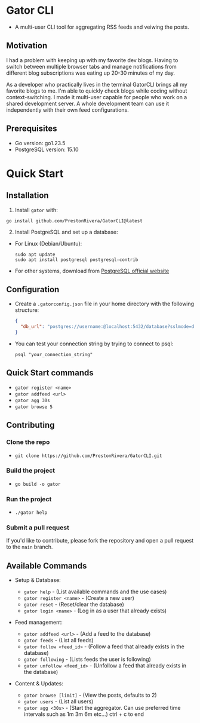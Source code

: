 # Gator CLI

- A multi-user CLI tool for aggregating RSS feeds and veiwing the posts.

## Motivation

I had a problem with keeping up with my favorite dev blogs. Having to switch between 
multiple browser tabs and manage notifications from different blog subscriptions was eating up 20-30 minutes of my day.

As a developer who practically lives in the terminal GatorCLI brings all my favorite blogs to me. 
I'm able to quickly check blogs while coding without context-switching. I made it multi-user capable 
for people who work on a shared development server. A whole development team can use it independently with their own feed configurations.

## Prerequisites

- Go version: go1.23.5
- PostgreSQL version: 15.10

# Quick Start

## Installation

1. Install `gator` with:
  ```
  go install github.com/PrestonRivera/GatorCLI@latest
  ```

2. Install PostgreSQL and set up a database:
  - For Linux (Debian/Ubuntu):
    ```
    sudo apt update
    sudo apt install postgresql postgresql-contrib
    ```
  - For other systems, download from [PostgreSQL official website](https://www.postgresql.org/download/)

## Configuration

- Create a `.gatorconfig.json` file in your home directory with the following structure:
  ```json
  {
    "db_url": "postgres://username:@localhost:5432/database?sslmode=disable"
  }
  ```

- You can test your connection string by trying to connect to psql:
  ```
  psql "your_connection_string"

## Quick Start commands

- `gator register <name>`
- `gator addfeed <url>`
- `gator agg 30s`
- `gator browse 5`

## Contributing

### Clone the repo 

- `git clone https://github.com/PrestonRivera/GatorCLI.git`

### Build the project

- `go build -o gator`

### Run the project

- `./gator help`

### Submit a pull request

If you'd like to contribute, please fork the repository and open a pull request to the `main` branch.

## Available Commands

- Setup & Database:
  - `gator help` - (List available commands and the use cases)
  - `gator register <name>` - (Create a new user)
  - `gator reset` - (Reset/clear the database)
  - `gator login <name>` - (Log in as a user that already exists)

- Feed management:
  - `gator addfeed <url>` - (Add a feed to the database)
  - `gator feeds` - (List all feeds)
  - `gator follow <feed_id>` - (Follow a feed that already exists in the database)
  - `gator following` - (Lists feeds the user is following)
  - `gator unfollow <feed_id>` - (Unfollow a feed that already exists in the database)

- Content & Updates:
  - `gator browse [limit]` - (View the posts, defaults to 2)
  - `gator users` - (List all users)
  - `gator agg <30s>` - (Start the aggregator. Can use preferred time intervals such as 1m 3m 6m etc...) ctrl + c to end